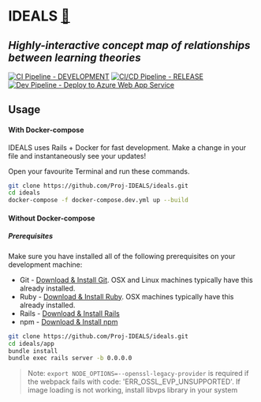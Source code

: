 # IDEALS [:anger:](https://idealmaps.xyz)

## _Highly-interactive concept map of relationships between learning theories_

[![CI Pipeline - DEVELOPMENT](https://github.com/Proj-IDEALS/ideals/actions/workflows/development-pipeline.yml/badge.svg)](https://github.com/Proj-IDEALS/ideals/actions/workflows/development-pipeline.yml) [![CI/CD Pipeline - RELEASE](https://github.com/Proj-IDEALS/ideals/actions/workflows/release-pipeline.yml/badge.svg)](https://github.com/Proj-IDEALS/ideals/actions/workflows/release-pipeline.yml) [![Dev Pipeline - Deploy to Azure Web App Service](https://github.com/Proj-IDEALS/ideals/actions/workflows/Deploy-to-azure-dev.yml/badge.svg)](https://github.com/Proj-IDEALS/ideals/actions/workflows/Deploy-to-azure-dev.yml)


## Usage

#### With Docker-compose
IDEALS uses Rails + Docker for fast development.
Make a change in your file and instantaneously see your updates!

Open your favourite Terminal and run these commands.

```sh
git clone https://github.com/Proj-IDEALS/ideals.git
cd ideals
docker-compose -f docker-compose.dev.yml up --build
```

#### Without Docker-compose
##### Prerequisites
Make sure you have installed all of the following prerequisites on your development machine:
* Git - [Download & Install Git](https://git-scm.com/downloads). OSX and Linux machines typically have this already installed.
* Ruby  - [Download & Install Ruby](https://www.ruby-lang.org/en/documentation/installation/). OSX machines typically have this already installed. 
* Rails - [Download & Install Rails](https://guides.rubyonrails.org/v5.1/getting_started.html#installing-rails)
* npm - [Download & Install npm](https://nodejs.org/en/download/)

```sh
git clone https://github.com/Proj-IDEALS/ideals.git
cd ideals/app
bundle install
bundle exec rails server -b 0.0.0.0
```
> Note: `export NODE_OPTIONS=--openssl-legacy-provider` is required if the webpack fails with code: 'ERR_OSSL_EVP_UNSUPPORTED'.
> If image loading is not working, install libvps library in your system
